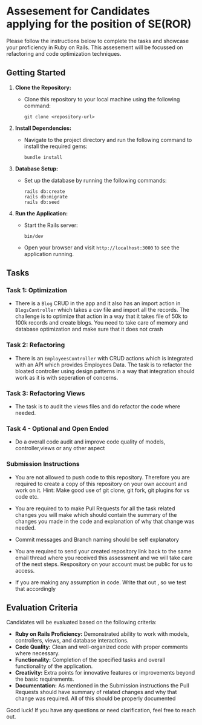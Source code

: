 # Assesement for Candidates applying for the position of SE(ROR)

Please follow the instructions below to complete the tasks and showcase your proficiency in Ruby on Rails. This assesement will be focussed on refactoring and code optimization techniques.

## Getting Started

1. **Clone the Repository:**
   - Clone this repository to your local machine using the following command:
     ```
     git clone <repository-url>
     ```

2. **Install Dependencies:**
   - Navigate to the project directory and run the following command to install the required gems:
     ```
     bundle install
     ```

3. **Database Setup:**
   - Set up the database by running the following commands:
     ```
     rails db:create
     rails db:migrate
     rails db:seed
     ```

4. **Run the Application:**
   - Start the Rails server:
     ```
     bin/dev
     ```
   - Open your browser and visit `http://localhost:3000` to see the application running.

## Tasks

### Task 1: Optimization

- There is a `Blog` CRUD in the app and it also has an import action in `BlogsController` which takes a csv file and import all the records. The challenge is to optimize that action in a way that it takes file of 50k to 100k records and create blogs. You need to take care of memory and database optimization and make sure that it does not crash


### Task 2: Refactoring

- There is an `EmployeesController` with CRUD actions which is integrated with an API which provides Employees Data. The task is to refactor the bloated controller using design patterns in a way that integration should work as it is with seperation of concerns.


### Task 3: Refactoring Views

- The task is to audit the views files and do refactor the code where needed.  

### Task 4 - Optional and Open Ended

- Do a overall code audit and improve code quality of models, controller,views or any other aspect 

### Submission Instructions

- You are not allowed to push code to this repository. Therefore you are required to create a copy of this repository on your own account and work on it. Hint: Make good use of git clone, git fork, git plugins for vs code etc.

- You are required to to make Pull Requests for all the task related changes you will make which should contain the summary of the changes you made in the code and explanation of why that change was needed.

- Commit messages and Branch naming should be self explanatory

- You are required to send your created repository link back to the same email thread where you received this assessment and we will take care of the next steps. Respository on your account must be public for us to access.

- If you are making any assumption in code. Write that out , so we test that accordingly


## Evaluation Criteria

Candidates will be evaluated based on the following criteria:

- **Ruby on Rails Proficiency:** Demonstrated ability to work with models, controllers, views, and database interactions.
- **Code Quality:** Clean and well-organized code with proper comments where necessary.
- **Functionality:** Completion of the specified tasks and overall functionality of the application.
- **Creativity:** Extra points for innovative features or improvements beyond the basic requirements.
- **Documentation:** As mentioned in the Submission instructions the Pull Requests should have summary of related changes and why that change was required. All of this should be properly documented

Good luck! If you have any questions or need clarification, feel free to reach out.
